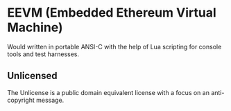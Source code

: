# EEVM (Embedded Ethereum Virtual Machine)
Would written in portable ANSI-C with the help of Lua scripting for console tools and test harnesses.

## Unlicensed
The Unlicense is a public domain equivalent license with a focus on an anti-copyright message.
